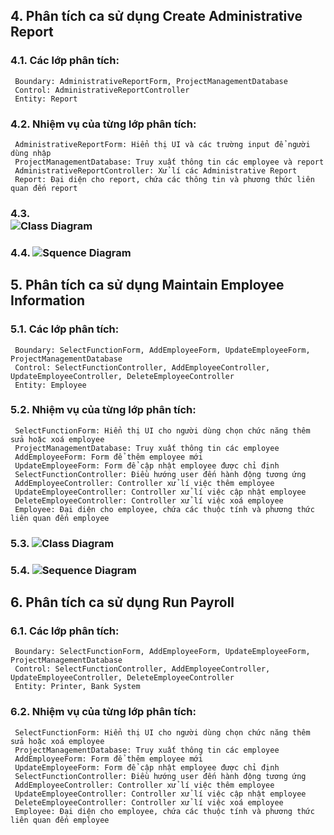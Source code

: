 ## 4. Phân tích ca sử dụng Create Administrative Report <br>
   ### 4.1. Các lớp phân tích: <br>
     Boundary: AdministrativeReportForm, ProjectManagementDatabase 
     Control: AdministrativeReportController 
     Entity: Report 
   ### 4.2. Nhiệm vụ của từng lớp phân tích: <br>
     AdministrativeReportForm: Hiển thị UI và các trường input để người dùng nhập 
     ProjectManagementDatabase: Truy xuất thông tin các employee và report
     AdministrativeReportController: Xử lí các Administrative Report 
     Report: Đại diện cho report, chứa các thông tin và phương thức liên quan đến report
   ### 4.3. <br> ![Class Diagram](https://www.planttext.com/api/plantuml/png/Z5BBJiCm4BpxArOv0L8ElVPKbC8DL1L-O4bNaS6FQBsjL26-Z4C_gR-0OmUhLKb5BgkCTsTsnZv-7nP1a6LhZLBXGpjW7qWfqM886YOKWlkDrKu7OHIz8rXJxrcWXiPW2B3Ks35QfThqUzwSUnyzM_XK46Su0Q_xdc0EByBQTGbFMom7jJaC9O7aDXUGxOtV4psZFMC0w4YoMiDQY3NUt0AehsjxDTu9UsE8qtO0RJAS3zFu00RS5IXteMl95AX8ZC5aep9jyTBXXC4oNYHMxD-fbITqs94bD_3X6mOQ3SGG7au8ydQJLrBDAgZhLAx7yoV5INg_H7VL6C9_1sAPjAJYjuW1nRVv0m00__y30000)
   ### 4.4. ![Squence Diagram](https://www.planttext.com/api/plantuml/png/f5DBJiCm4Dtx5BCi4Rr05wYq0NK15G9nW6aoQWs97Pn9KTOiEGKh9AHAhCc2HINkaHDm1PnFLJS2jH8Rnv7VctdpdlrTV0vJHiDP70cHtai5HgSa14kE2CQ6a0bEmrWgcR91bak2QqgqOUZ33Jraf082N-BSO2m41gmDtAPan4ndAaIJTzWD-LoR6325wYi2hTZew5VWk3cBo5JmxPyWPINchHOH8kCCKu8he-yeu4jKEAVOWlpDYQNx8o4gRT0_gJl30AQBycEL0ClrMmR1Ohs2sVf5Gs0NKKCirD4mWA2sf6dRCur68vcCnADgVBci77E4EcnRon_P6dFYipY9T4uqnPXw3j5Aj91-joivS16I2z-jtsOp0CzJzEXvFSuJEeOwOsk5tP8AsurJqr7GEhe9kQl4xTv2NGLRPoUoB9uKyA8idXrJ7RfZKZUMYw_tR5yIAIvtSpZ4VyUVYcyD-jVeXqqpAOlNVE_5GlkIedQW_QDig_ybGWnjrFPT_m000F__0m00)
## 5. Phân tích ca sử dụng Maintain Employee Information <br>
   ### 5.1. Các lớp phân tích: <br>
     Boundary: SelectFunctionForm, AddEmployeeForm, UpdateEmployeeForm, ProjectManagementDatabase 
     Control: SelectFunctionController, AddEmployeeController, UpdateEmployeeController, DeleteEmployeeController
     Entity: Employee
   ### 5.2. Nhiệm vụ của từng lớp phân tích: <br>
     SelectFunctionForm: Hiển thị UI cho người dùng chọn chức năng thêm sửa hoặc xoá employee
     ProjectManagementDatabase: Truy xuất thông tin các employee
     AddEmployeeForm: Form để thêm employee mới
     UpdateEmployeeForm: Form để cập nhật employee được chỉ định
     SelectFunctionController: Điều hướng user đến hành động tương ứng
     AddEmployeeController: Controller xử lí việc thêm employee
     UpdateEmployeeController: Controller xử lí việc cập nhật employee
     DeleteEmployeeController: Controller xử lí việc xoá employee
     Employee: Đại diện cho employee, chứa các thuộc tính và phương thức liên quan đến employee
   ### 5.3. ![Class Diagram](https://www.planttext.com/api/plantuml/png/x5LBZjGm4Dtx55Ql0AaNR6SrQ49B8z4meeS3LDj5OiQVg5n1H8YJiU18N05FIARZQHlr0OWK9V6hzygfUfNy_ldhEZ8G3yuA4H-CbnGY2i66BSez6C_fb6zTRyE8A6_zvq0Es0Glj_B6GeooCT0IE27Kz7X0YuftWrUFKRiKBhyBcGvjOczX_D1FwpF-ugNuiJ3VQBqaUg9jfGU7L_B0P7mxBU0SSp_sEU30s7IVP0XZpA0Ob05xG3MGuV7zu8v8UG23rq3w7hurg8TfRqcY2SFHuXGHk4EgO7qNF1PKkp2G7Jy2OnOUmGADsP8ApfaOa_9PzAF8E-CCNwNoCxP8fv9zwdKABrHjATAjpbZ57jq4pnIiHPex5JEuqg8p5fomHFchmtSmgWxLGuFMV4KQzyXTq6l9_1NEL8SCNXEJ9Fw3g3Dutf42hz0s9QX5ZvHIxOm7ksnxdUzf2EeL_k_Nib-dd4KdBEdbgSvt5Bua--t1GuiEFJV0S8I8SsDRvDmEXI_EvlL6RhVJfUPryVnpi-8KRIuAmxRYr7pyV7yhewxOrPSMvP6xY5eThOlOrVcwY2tgRLpuhpQdcHBY6hrElw4_0000__y30000)
   ### 5.4. ![Sequence Diagram](https://www.planttext.com/api/plantuml/png/d5PBZgCm5Dnp2YkhH4fV88jH8mXI5cWYjJY00w_Jde3DsAPRETiivaXpXNbs-DWq92WBBu1wzJvLjldtv--hqbJgfYg3G5qO9r8e20BDT0aafOnhN6HVrQMu0f03VnUoefe9Jbx86_nkWET0OaRFabP1G7Cj95aTwLMAiYHXKJ7Eb9OKNwy8LUGO1ZNcOpchATV8K4AkauRdXZ91RWDwIv8xg4XmRTX1th2HXmsBegksemltoHp4vmhtFbTM5rJ3c2uRqVaedp4RCSROoHms7c6FKlp2jbFAwHagu3gccfwe0Zl7DFR0lKBuRPy6mJ4aBp_C87UaOAekwVLdRKVS3d6zCLgnJwpSZXkN2JY6Ew8-n1SH5gt86eUrRLlSjkLlWWAyO3URibgH5SRrHQqcSw5o7RoloW_xbiXvY90cCZIeRj_ZUXGH3H761BYw9Xcl6qsWcneRVEqocA2sEPj6DQUApOHDPK93xGWTxBRk8esKct4cvo521jiTwZpDuEXdl83BmFVfZkGIp5iENuCh6CTjZZlLJMd2sYosJWKQzst-0Va5TMQV8Ayfw0zHh5SroozDZNguLJMUx-SAcqve96WriuNs4pt4_bIYINFT_FYClyQHYooMBREOEHYoMOlvdMM3ix8fPo5wYZSpGiqC_b1inXcSXmWf1ktEe2VZfpnbSqhGZNGk0d4oPzDOtJQ5Ew-7UomRDBPnj-uUxB758zcIsIrtTq1FcNkwAy-vjnFq6UUE8nSvzw4F3RQlCxhlGuStDaCllCjipeVU5Z5tNFoa3-FbFeo7KoON_9tXnMsB7Lal7aIovD-mKtLRv1auu4yD98pJiZir7PUuFSwCQR6LR9Mlm0lyIViF003__mC0)
## 6. Phân tích ca sử dụng Run Payroll <br>
   ### 6.1. Các lớp phân tích: <br>
     Boundary: SelectFunctionForm, AddEmployeeForm, UpdateEmployeeForm, ProjectManagementDatabase 
     Control: SelectFunctionController, AddEmployeeController, UpdateEmployeeController, DeleteEmployeeController
     Entity: Printer, Bank System
   ### 6.2. Nhiệm vụ của từng lớp phân tích: <br>
     SelectFunctionForm: Hiển thị UI cho người dùng chọn chức năng thêm sửa hoặc xoá employee
     ProjectManagementDatabase: Truy xuất thông tin các employee
     AddEmployeeForm: Form để thêm employee mới
     UpdateEmployeeForm: Form để cập nhật employee được chỉ định
     SelectFunctionController: Điều hướng user đến hành động tương ứng
     AddEmployeeController: Controller xử lí việc thêm employee
     UpdateEmployeeController: Controller xử lí việc cập nhật employee
     DeleteEmployeeController: Controller xử lí việc xoá employee
     Employee: Đại diện cho employee, chứa các thuộc tính và phương thức liên quan đến employee
